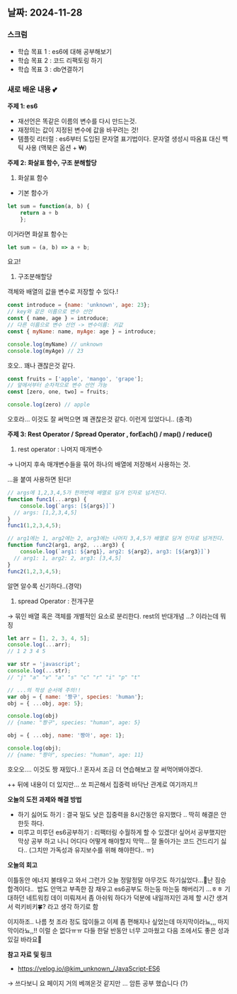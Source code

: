 ## **날짜: 2024-11-28**

### **스크럼**

- 학습 목표 1 :  es6에 대해 공부해보기
- 학습 목표 2 : 코드 리팩토링 하기
- 학습 목표 3 :  db연결하기

### **새로 배운 내용 💕**

**주제 1:  es6**

- 재선언은 똑같은 이름의 변수를 다시 만드는것.
- 재정의는 값이 지정된 변수에 값을 바꾸려는 것!
- 템플릿 리터럴 : es6부터 도입된 문자열 표기법이다. 문자열 생성시 따옴표 대신 백틱 사용 (맥북은 옵션 + ₩)

**주제 2:  화살표 함수, 구조 분해할당**

1. 화살표 함수
- 기본 함수가

```jsx
let sum = function(a, b) {
	return a + b
	};
```

이거라면 화살표 함수는 

```jsx
let sum = (a, b) => a + b;
```

요고! 

1. 구조분해할당

객체와 배열의 값을 변수로 저장할 수 있다.!

```jsx
const introduce = {name: 'unknown', age: 23};
// key와 같은 이름으로 변수 선언
const { name, age } = introduce;
// 다른 이름으로 변수 선언 -> 변수이름: 키값
const { myName: name, myAge: age } = introduce;

console.log(myName) // unknown
console.log(myAge) // 23
```

호오.. 꽤나 괜찮은것 같다.

```jsx
const fruits = ['apple', 'mango', 'grape'];
// 앞에서부터 순차적으로 변수 선언 가능
const [zero, one, two] = fruits;

console.log(zero) // apple
```

오호라… 이것도 잘 써먹으면 꽤 괜찮은것 같다. 이런게 있었다니.. (충격)

**주제 3:  Rest Operator / Spread Operator , forEach() / map() / reduce()**

1. rest operator : 나머지 매개변수

→ 나머지 후속 매개변수들을 묶어 하나의 배열에 저장해서 사용하는 것.

…을 붙여 사용하면 된다!

```jsx
// args에 1,2,3,4,5가 한꺼번에 배열로 담겨 인자로 넘겨진다.
function func1(...args) {
	console.log(`args: [${args}]`)
  // args: [1,2,3,4,5]
}
func1(1,2,3,4,5);

// arg1에는 1, arg2에는 2, arg3에는 나머지 3,4,5가 배열로 담겨 인자로 넘겨진다.
function func2(arg1, arg2, ...arg3) {
  	console.log(`arg1: ${arg1}, arg2: ${arg2}, arg3: [${arg3}]`)
  // arg1: 1, arg2: 2, arg3: [3,4,5]
}
func2(1,2,3,4,5);
```

알면 알수록 신기하다..(경악)

1. spread Operator : 전개구문

→ 묶인 배열 혹은 객체를 개별적인 요소로 분리한다. rest의 반대개념 …? 이라는데 뭐징

```jsx
let arr = [1, 2, 3, 4, 5]; 
console.log(...arr);
// 1 2 3 4 5

var str = 'javascript'; 
console.log(...str);
// "j" "a" "v" "a" "s" "c" "r" "i" "p" "t"
```

```jsx
// ...의 작성 순서에 주의!!
var obj = { name: '짱구', species: 'human'};
obj = { ...obj, age: 5}; 

console.log(obj)
// {name: "짱구", species: "human", age: 5}

obj = { ...obj, name: '짱아', age: 1};

console.log(obj);
// {name: "짱아", species: "human", age: 11}
```

호오오…. 이것도 짱 재밌다..! 혼자서 조금 더 연습해보고 잘 써먹어봐야겠다. 

++ 뒤에 내용이 더 있지만… 쏘 피곤해서 집중력 바닥난 관계로 여기까지.!! 

**오늘의 도전 과제와 해결 방법**

- 하기 싫어도 하기 : 결국 밀도 낮은 집중력을 8시간동안 유지했다 .. 딱히 해결은 안한듯 하다.
- 미루고 미루던 es6공부하기 : 리팩터링 수월하게 할 수 있겠다! 싶어서 공부했지만 막상 공부 하고 나니 어디다 어떻게 해야할지 막막… 잘 돌아가는 코드 건드리기 싫다.. (그치만 가독성과 유지보수를 위해 해야한다.. ㅠ)

**오늘의 회고**

이틀동안 에너지 불태우고 와서 그런가 오늘 정말정말 아무것도 하기싫었다…🫠난 짐승합격이다..  밥도 안먹고 부족한 잠 채우고 es6공부도 하는둥 마는둥 해버리기 …ㅎㅎ 기대하던 네트워킹 데이 미뤄져서 좀 아쉬워 하다가 덕분에 내일까지인 과제 할 시간 생겨서 럭키비키🍀? 라고 생각 하기로 함 

이지하조.. 나름 첫 조라 정도 많이들고 이제 좀 편해지나 싶었는데 마지막이라뇨,,, 마지막이라뇨,,!! 이럴 순 없다ㅠㅠ 다들 한달 반동안 너무 고마웠고 다음 조에서도 좋은 성과있길 바라요👊

**참고 자료 및 링크**

- https://velog.io/@kim_unknown_/JavaScript-ES6

→ 쓰다보니 요 페이지 거의 베껴온것 같지만 … 암튼 공부 했습니다 (?)